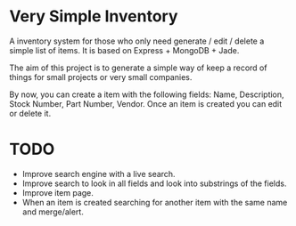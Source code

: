 Very Simple Inventory
===================
A inventory system for those who only need generate / edit  / delete  a simple list of items.
It is based on Express + MongoDB + Jade. 

The aim of this project is to generate a simple way of keep a record of things for small projects or very small companies.

By now, you can create a item with the following fields: Name, Description, Stock Number, Part Number, Vendor.
Once an item is created you can edit or delete it.

TODO
====
   * Improve search engine with a live search.
   * Improve search to look in all fields and look into substrings of the fields.
   * Improve item page.
   * When an item is created searching for another item with the same name and merge/alert.


   
